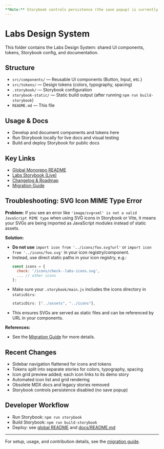 ```yaml
---
**Note:** Storybook controls persistence (the save popup) is currently disabled for a cleaner workflow. You can re-enable it in `.storybook/preview.js` if needed.
---
```


# Labs Design System

This folder contains the Labs Design System: shared UI components, tokens, Storybook config, and documentation.

## Structure
- `src/components/` — Reusable UI components (Button, Input, etc.)
- `src/tokens/` — Design tokens (colors, typography, spacing)
- `.storybook/` — Storybook configuration
- `storybook-static/` — Static build output (after running `npm run build-storybook`)
- `README.md` — This file

## Usage & Docs
- Develop and document components and tokens here
- Run Storybook locally for live docs and visual testing
- Build and deploy Storybook for public docs

## Key Links
- [Global Monorepo README](../README.md)
- [Labs Storybook (Live)](https://dreisdesign.github.io/labs/design-system/)
- [Changelog & Roadmap](../docs/CHANGELOG.md)
- [Migration Guide](../_dev/_documents/DESIGN-SYSTEM-MIGRATION-GUIDE.md)


## Troubleshooting: SVG Icon MIME Type Error

**Problem:**
If you see an error like `'image/svg+xml' is not a valid JavaScript MIME type` when using SVG icons in Storybook or Vite, it means your SVGs are being imported as JavaScript modules instead of static assets.

**Solution:**
- **Do not use** `import icon from '../icons/foo.svg?url'` or `import icon from '../icons/foo.svg'` in your icon registry/component.
- Instead, use direct static paths in your icon registry, e.g.:
  ```js
  const icons = {
    check: '/icons/check--labs-icons.svg',
    ... // other icons
  };
  ```
- Make sure your `.storybook/main.js` includes the icons directory in `staticDirs`:
  ```js
  staticDirs: ["../assets", "../icons"],
  ```
- This ensures SVGs are served as static files and can be referenced by URL in your components.

**References:**
- See the [Migration Guide](../_dev/_documents/DESIGN-SYSTEM-MIGRATION-GUIDE.md) for more details.

## Recent Changes
- Sidebar navigation flattened for icons and tokens
- Tokens split into separate stories for colors, typography, spacing
- Icon grid preview added; each icon links to its demo story
- Automated icon list and grid rendering
- Obsolete MDX docs and legacy stories removed
- Storybook controls persistence disabled (no save popup)

## Developer Workflow
- Run Storybook: `npm run storybook`
- Build Storybook: `npm run build-storybook`
- Deploy: see [global README](../README.md) and [docs/README.md](../docs/README.md)

---

For setup, usage, and contribution details, see the [migration guide](../_dev/_documents/DESIGN-SYSTEM-MIGRATION-GUIDE.md).
